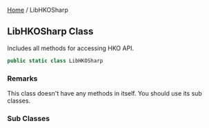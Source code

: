 [Home](#!index.md) / LibHKOSharp

## LibHKOSharp Class

Includes all methods for accessing HKO API.

```c#
public static class LibHKOSharp
```

### Remarks

This class doesn't have any methods in itself. You should use its sub classes.

### Sub Classes
